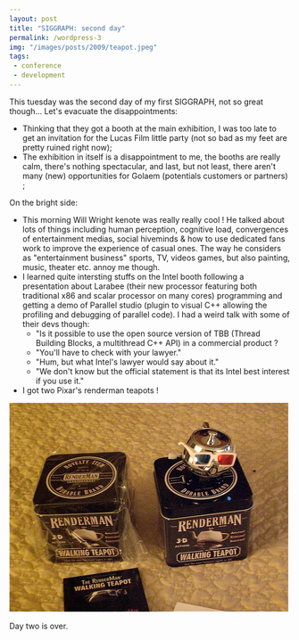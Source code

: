```yaml
---
layout: post
title: "SIGGRAPH: second day"
permalink: /wordpress-3
img: "/images/posts/2009/teapot.jpeg"
tags:
 - conference
 - development
---
```


This tuesday was the second day of my first SIGGRAPH, not so great though... Let's evacuate the disappointments:
 - Thinking that they got a booth at the main exhibition, I was too late to get an invitation for the Lucas Film little party (not so bad as my feet are pretty ruined right now);
 - The exhibition in itself is a disappointment to me, the booths are really calm, there's nothing spectacular, and last, but not least, there aren't many (new) opportunities for Golaem (potentials customers or partners) ;

On the bright side:
 - This morning Will Wright kenote was really really cool ! He talked about lots of things including human perception, cognitive load, convergences of entertainment medias, social hiveminds & how to use dedicated fans work to improve the experience of casual ones. The way he considers as "entertainment business" sports, TV, videos games, but also painting, music, theater etc. annoy me though.
 - I learned quite intersting stuffs on the Intel booth following a presentation about Larabee (their new processor featuring both traditional x86 and scalar processor on many cores) programming and getting a demo of Parallel studio (plugin to visual C++ allowing the profiling and debugging of parallel code). I had a weird talk with some of their devs though:
     - "Is it possible to use the open source version of TBB (Thread Building Blocks, a multithread C++ API) in a commercial product ?
     - "You'll have to check with your lawyer."
     - "Hum, but what Intel's lawyer would say about it."
     - "We don't know but the official statement is that its Intel best interest if you use it."
 - I got two Pixar's renderman teapots !
 
 ![Teapots](/images/posts/2009/teapot.jpeg)
 
 Day two is over.